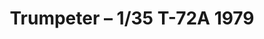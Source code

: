 ---
layout: product
title: "Trumpeter – 1/35 T-72A 1979"
price: "5800" 
desc: "Maketa"
img_path: "/assets/img/TRU09546.webp"
brand: "N/A"
available: true
special_offer: false
new: true
soon: false
cat: "010000"
subcat: "013400"
subsubcat: "0N/A"
sifra: "TRU09546"
popular: false
spec: false
---